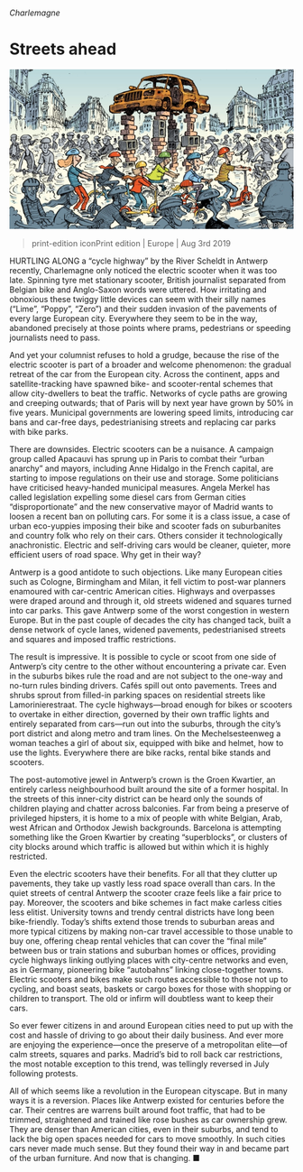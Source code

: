###### Charlemagne

# Streets ahead 

![image](images/20190803_EUD000_1.jpg) 

> print-edition iconPrint edition | Europe | Aug 3rd 2019 

HURTLING ALONG a “cycle highway” by the River Scheldt in Antwerp recently, Charlemagne only noticed the electric scooter when it was too late. Spinning tyre met stationary scooter, British journalist separated from Belgian bike and Anglo-Saxon words were uttered. How irritating and obnoxious these twiggy little devices can seem with their silly names (“Lime”, “Poppy”, “Zero”) and their sudden invasion of the pavements of every large European city. Everywhere they seem to be in the way, abandoned precisely at those points where prams, pedestrians or speeding journalists need to pass. 

And yet your columnist refuses to hold a grudge, because the rise of the electric scooter is part of a broader and welcome phenomenon: the gradual retreat of the car from the European city. Across the continent, apps and satellite-tracking have spawned bike- and scooter-rental schemes that allow city-dwellers to beat the traffic. Networks of cycle paths are growing and creeping outwards; that of Paris will by next year have grown by 50% in five years. Municipal governments are lowering speed limits, introducing car bans and car-free days, pedestrianising streets and replacing car parks with bike parks. 

There are downsides. Electric scooters can be a nuisance. A campaign group called Apacauvi has sprung up in Paris to combat their “urban anarchy” and mayors, including Anne Hidalgo in the French capital, are starting to impose regulations on their use and storage. Some politicians have criticised heavy-handed municipal measures. Angela Merkel has called legislation expelling some diesel cars from German cities “disproportionate” and the new conservative mayor of Madrid wants to loosen a recent ban on polluting cars. For some it is a class issue, a case of urban eco-yuppies imposing their bike and scooter fads on suburbanites and country folk who rely on their cars. Others consider it technologically anachronistic. Electric and self-driving cars would be cleaner, quieter, more efficient users of road space. Why get in their way? 

Antwerp is a good antidote to such objections. Like many European cities such as Cologne, Birmingham and Milan, it fell victim to post-war planners enamoured with car-centric American cities. Highways and overpasses were draped around and through it, old streets widened and squares turned into car parks. This gave Antwerp some of the worst congestion in western Europe. But in the past couple of decades the city has changed tack, built a dense network of cycle lanes, widened pavements, pedestrianised streets and squares and imposed traffic restrictions. 

The result is impressive. It is possible to cycle or scoot from one side of Antwerp’s city centre to the other without encountering a private car. Even in the suburbs bikes rule the road and are not subject to the one-way and no-turn rules binding drivers. Cafés spill out onto pavements. Trees and shrubs sprout from filled-in parking spaces on residential streets like Lamorinierestraat. The cycle highways—broad enough for bikes or scooters to overtake in either direction, governed by their own traffic lights and entirely separated from cars—run out into the suburbs, through the city’s port district and along metro and tram lines. On the Mechelsesteenweg a woman teaches a girl of about six, equipped with bike and helmet, how to use the lights. Everywhere there are bike racks, rental bike stands and scooters. 

The post-automotive jewel in Antwerp’s crown is the Groen Kwartier, an entirely carless neighbourhood built around the site of a former hospital. In the streets of this inner-city district can be heard only the sounds of children playing and chatter across balconies. Far from being a preserve of privileged hipsters, it is home to a mix of people with white Belgian, Arab, west African and Orthodox Jewish backgrounds. Barcelona is attempting something like the Groen Kwartier by creating “superblocks”, or clusters of city blocks around which traffic is allowed but within which it is highly restricted. 

Even the electric scooters have their benefits. For all that they clutter up pavements, they take up vastly less road space overall than cars. In the quiet streets of central Antwerp the scooter craze feels like a fair price to pay. Moreover, the scooters and bike schemes in fact make carless cities less elitist. University towns and trendy central districts have long been bike-friendly. Today’s shifts extend those trends to suburban areas and more typical citizens by making non-car travel accessible to those unable to buy one, offering cheap rental vehicles that can cover the “final mile” between bus or train stations and suburban homes or offices, providing cycle highways linking outlying places with city-centre networks and even, as in Germany, pioneering bike “autobahns” linking close-together towns. Electric scooters and bikes make such routes accessible to those not up to cycling, and boast seats, baskets or cargo boxes for those with shopping or children to transport. The old or infirm will doubtless want to keep their cars. 

So ever fewer citizens in and around European cities need to put up with the cost and hassle of driving to go about their daily business. And ever more are enjoying the experience—once the preserve of a metropolitan elite—of calm streets, squares and parks. Madrid’s bid to roll back car restrictions, the most notable exception to this trend, was tellingly reversed in July following protests. 

All of which seems like a revolution in the European cityscape. But in many ways it is a reversion. Places like Antwerp existed for centuries before the car. Their centres are warrens built around foot traffic, that had to be trimmed, straightened and trained like rose bushes as car ownership grew. They are denser than American cities, even in their suburbs, and tend to lack the big open spaces needed for cars to move smoothly. In such cities cars never made much sense. But they found their way in and became part of the urban furniture. And now that is changing. ■ 

